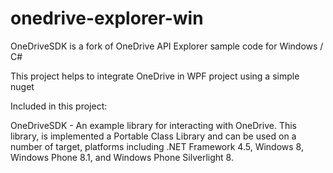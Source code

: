 # onedrive-explorer-win
OneDriveSDK is a fork of OneDrive API Explorer sample code for Windows / C#

This project helps to integrate OneDrive in WPF project using a simple nuget


Included in this project:

OneDriveSDK - An example library for interacting with OneDrive. This library,   is implemented a Portable Class Library and can be used on a number of target, platforms including .NET Framework 4.5, Windows 8, Windows Phone 8.1, and   Windows Phone Silverlight 8.
  
